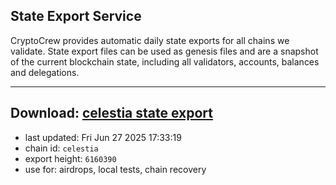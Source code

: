 ## State Export Service
CryptoCrew provides automatic daily state exports for all chains we validate. State export files can be used as genesis files and are a snapshot of the current blockchain state, including all validators, accounts, balances and delegations.

---
**Download: [celestia state export](https://dl-eu2.ccvalidators.com/SERVICE/celestia/celestia_export_6160390.json)**
---

- last updated: Fri Jun 27 2025 17:33:19
- chain id: `celestia`
- export height: `6160390`
- use for: airdrops, local tests, chain recovery
